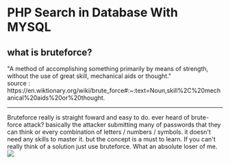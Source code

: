 # PHP Search in Database With MYSQL

<h2> what is bruteforce? </h2>
"A method of accomplishing something primarily by means of strength, without the use of great skill, mechanical aids or thought."<br>
source : https://en.wiktionary.org/wiki/brute_force#:~:text=Noun,skill%2C%20mechanical%20aids%20or%20thought.<hr>

Bruteforce really is straight foward and easy to do. ever heard of brute-force attack? basically the attacker submitting many of passwords that they can think or every combination of letters / numbers / symbols. it doesn't need any skills to master it. but the concept is a must to learn. If you can't really think of a solution just use bruteforce. What an absolute loser of me.<br>
![](https://media.giphy.com/media/VVGdG2HimJl6APwPiE/giphy.gif)
